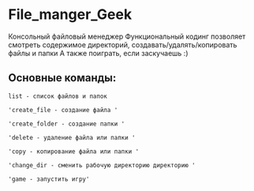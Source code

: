# File_manger_Geek
Консольный файловый менеджер
Функциональный кодинг
позволяет смотреть содержимое директорий, создавать/удалять/копировать файлы и папки
А также поиграть, если заскучаешь :)
## Основные команды:
```
list - список файлов и папок
```
```
'create_file - cоздание файла '
```
```
'create_folder - cоздание папки '
```
```
'delete - удаление файла или папки '
```
```
'copy - копирование файла или папки '
```

```
'change_dir - сменить рабочую директорию директорию '
```
```
'game - запустить игру'
```
